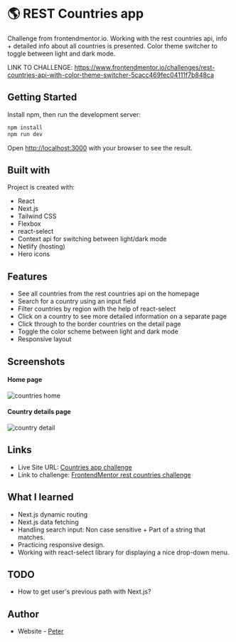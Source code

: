 # 🌎 REST Countries app
 Challenge from frontendmentor.io. 
 Working with the rest countries api, info + detailed info about all countries is presented. Color theme switcher to toggle between light and dark mode.

LINK TO CHALLENGE: https://www.frontendmentor.io/challenges/rest-countries-api-with-color-theme-switcher-5cacc469fec04111f7b848ca

## Getting Started
Install npm, then run the development server:

```bash
npm install
npm run dev
```
Open [http://localhost:3000](http://localhost:3000) with your browser to see the result.
 
## Built with

Project is created with:

- React
- Next.js
- Tailwind CSS
- Flexbox
- react-select
- Context api for switching between light/dark mode
- Netlify (hosting)
- Hero icons

## Features

- See all countries from the rest countries api on the homepage
- Search for a country using an input field
- Filter countries by region with the help of react-select
- Click on a country to see more detailed information on a separate page
- Click through to the border countries on the detail page
- Toggle the color scheme between light and dark mode
- Responsive layout
 

## Screenshots

#### Home page
 ![countries home](https://user-images.githubusercontent.com/17027312/150142885-99a1861d-774b-4518-92b3-e3e51ef8381a.png)
 
 #### Country details page
![country detail](https://user-images.githubusercontent.com/17027312/150143180-31cecd74-1507-4dc8-9431-cb9bfbd55cdf.png)



## Links
- Live Site URL: [Countries app challenge](https://countries-app-peter.netlify.app/)
- Link to challenge: [FrontendMentor rest countries challenge](https://www.frontendmentor.io/challenges/rest-countries-api-with-color-theme-switcher-5cacc469fec04111f7b848ca)

## What I learned

- Next.js dynamic routing
- Next.js data fetching
- Handling search input: Non case sensitive + Part of a string that matches.
- Practicing responsive design.
- Working with react-select library for displaying a nice drop-down menu.

## TODO

- How to get user's previous path with Next.js? 


## Author

- Website - [Peter](https://peter-portfolio-app.netlify.app/)
